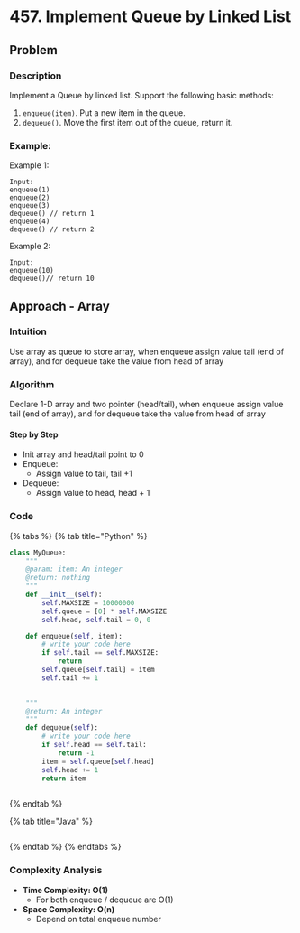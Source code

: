 # 457. Implement Queue by Linked List

## Problem

### Description

Implement a Queue by linked list. Support the following basic methods:

1. `enqueue(item)`. Put a new item in the queue.
2. `dequeue()`. Move the first item out of the queue, return it.

### Example:

Example 1:

```text
Input:
enqueue(1)
enqueue(2)
enqueue(3)
dequeue() // return 1
enqueue(4)
dequeue() // return 2
```

Example 2:

```text
Input:
enqueue(10)
dequeue()// return 10
```

## Approach - Array 

### Intuition

Use array as queue to store array, when enqueue assign value tail \(end of array\), and for dequeue take the value from head of array

### Algorithm

Declare 1-D array and two pointer \(head/tail\), when enqueue assign value tail \(end of array\), and for dequeue take the value from head of array

#### Step by Step

* Init array and head/tail point to 0
* Enqueue:
  * Assign value to tail, tail +1
* Dequeue:
  * Assign value to head, head + 1

### Code

{% tabs %}
{% tab title="Python" %}
```python
class MyQueue:
    """
    @param: item: An integer
    @return: nothing
    """
    def __init__(self):
        self.MAXSIZE = 10000000
        self.queue = [0] * self.MAXSIZE
        self.head, self.tail = 0, 0

    def enqueue(self, item):
        # write your code here
        if self.tail == self.MAXSIZE:
            return
        self.queue[self.tail] = item
        self.tail += 1
        

    """
    @return: An integer
    """
    def dequeue(self):
        # write your code here
        if self.head == self.tail:
            return -1
        item = self.queue[self.head]
        self.head += 1 
        return item
        

```
{% endtab %}

{% tab title="Java" %}
```java

```
{% endtab %}
{% endtabs %}

### Complexity Analysis

* **Time Complexity: O\(1\)**
  * For both enqueue / dequeue are O\(1\)
* **Space Complexity: O\(n\)**
  * Depend on total enqueue number

